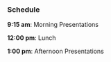 ### Schedule

**9:15 am**: Morning Presentations

**12:00 pm**: Lunch

**1:00 pm**: Afternoon Presentations 

